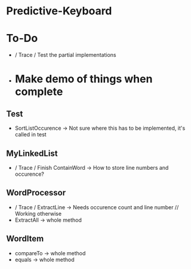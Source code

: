 # Predictive-Keyboard

# To-Do

* / Trace / Test the partial implementations
* # Make demo of things when complete

## Test

* SortListOccurence -> Not sure where this has to be implemented, it's called in test

## MyLinkedList

* / Trace / Finish ContainWord -> How to store line numbers and occurence?

## WordProcessor

* / Trace / ExtractLine -> Needs occurence count and line number // Working otherwise
* ExtractAll -> whole method

## WordItem
* compareTo -> whole method
* equals -> whole method
